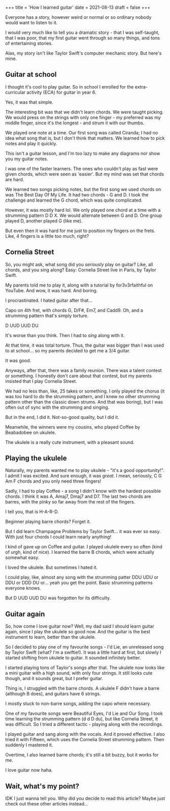 +++
title = 'How I learned guitar'
date = 2021-08-13
draft = false
+++

<!-- meta:
- title: How I learned guitar
- template: archive
- date: 13. August 2021
- tags: features, public, guitar, ukulele, music
- img-header: https://i.imgur.com/8AjDPF0.jpg
- img-alt: Photo by Kari Shea on Unsplash
-->

Everyone has a story, however weird or normal or so ordinary nobody would want to listen to it.

I would very much like to tell you a dramatic story - that I was self-taught, that I was poor, that my first guitar went through so many things, and tons of entertaining stories.

Alas, my story isn't like Taylor Swift's computer mechanic story. But here's mine.

## Guitar at school

I thought it's cool to play guitar. So in school I enrolled for the extra-curricular activity (ECA) for guitar in year 6.

Yes, it was that simple.

The interesting bit was that we didn't learn chords. We were taught picking. We would press on the strings with only one finger - my preferred was my middle finger, since it's the longest - and strum it with our thumbs.

We played one note at a time. Our first song was called Ciranda; I had no idea what song that is, but I don't think that matters. We learned how to pick notes and play it quickly.

This isn't a guitar lesson, and I'm too lazy to make any diagrams nor show you my guitar notes.

I was one of the faster learners. The ones who couldn't play as fast were given chords, which were seen as 'easier'. But my mind was set that chords are hard.

We learned two songs picking notes, but the first song we used chords on was The Best Day Of My Life. It had two chords - G and D. I took the challenge and learned the G chord, which was quite complicated.

However, it was mostly hard lol. We only played one chord at a time with a strumming pattern D D X. We would alternate between G and D. One group played D, another played G (like me).

But even then it was hard for me just to position my fingers on the frets. Like, 4 fingers is a little too much, right?

## Cornelia Street

So, you might ask, what song did you *seriously* play on guitar? Like, all chords, and you sing along? Easy: Cornelia Street live in Paris, by Taylor Swift.

My parents told me to play it, along with a tutorial by for3v3rfaithful on YouTube. And wow, it was hard. And boring.

I procrastinated. I hated guitar after that...

Capo on 4th fret, with chords G, D/F#, Em7, and Cadd9. Oh, and a strumming pattern that's simply torture.

D UUD UUD DU

It's worse than you think. Then I had to *sing* along with it.

At that time, it was total torture. Thus, the guitar was bigger than I was used to at school... so my parents decided to get me a 3/4 guitar.

It was good.

Anyways, after that, there was a family reunion. There was a talent contest or something. I honestly don't care about that contest, but my parents insisted that I play Cornelia Street.

We had no less than, like, 25 takes or something. I only played the chorus (it was too hard to do the strumming pattern, and I knew no other strumming pattern other than the classic down strums. And that was boring), but I was often out of sync with the strumming and singing.

But in the end, I did it. Not-so-good quality, but I did it.

Meanwhile, the winners were my cousins, who played Coffee by Beabadobee on ukulele.

The ukulele is a really cute instrument, with a pleasant sound.

## Playing the ukulele

Naturally, my parents wanted me to play ukulele - "it's a good opportunity!". I admit I was excited. And sure enough, it was *great*. I mean, seriously, C G Am F chords and you only need three fingers!

Sadly, I had to play Coffee - a song I didn't know with the hardest possible chords. I think it was A, Amaj7, Dmaj7 and  D7. The last two chords are barres, with the pinky so far away from the rest of the fingers.

I tell you, that is H-A-R-D.

Beginner playing barre chords? Forget it.

But I did learn Champagne Problems by Taylor Swift... it was ever so easy. With just four chords I could learn nearly anything!

I kind of gave up on Coffee and guitar. I played ukulele every so often (kind of urgh, kind of nice). I learned the barre B chords, which were actually somewhat easy.

I loved the ukulele. But sometimes I hated it.

I could play, like, almost any song with the strumming patter DDU UDU or DDU or DDD DU or... yeah you get the point. Basic strumming patterns everyone knows.

But D UUD UUD DU was forgotten for its difficulty.

## Guitar again

So, how come I love guitar now? Well, my dad said I should learn guitar again, since I play the ukulele so good now. And the guitar is the best instrument to learn, better than the ukulele.

So I decided to play one of my favourite songs - I'd Lie, an unreleased song by Taylor Swift (what? I'm a swiftie!). It was a little hard at first, but slowly I started shifting from ukulele to guitar. It sounded infinitely better.

I started playing tons of Taylor's songs after that. The ukulele now looks like a mini guitar with a high sound, with only four strings. It still looks cute though, and it sounds great, but I prefer guitar.

Thing is, I struggled with the barre chords. A ukulele F didn't have a barre (although B does), and guitars have 6 strings.

I mostly stuck to non-barre songs, adding the capo where necessary.

One of my favourite songs were Beautiful Eyes, I'd Lie and Our Song. I took time learning the strumming pattern (d d D du), but like Cornelia Street, it was difficult. So I tried a different tactic - playing along with the recordings.

I played guitar and sang along with the vocals. And it proved effective. I also tried it with Fifteen, which uses the Cornelia Street strumming pattern. Then suddenly I mastered it.

Overtime, I also learned barre chords; it's still a bit buzzy, but it works for me.

I love guitar now haha.

## Wait, what's my point?

IDK I just wanna tell you. Why did you decide to read this article? Maybe just check out these other articles instead...
